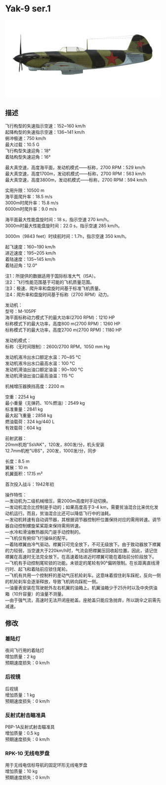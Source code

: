 # Yak-9 ser.1  
  
![yak9s1](../images/yak9s1.png)  
  
## 描述  
  
飞行构型的失速指示空速：152~160 km/h  
起降构型的失速指示空速：136~141 km/h  
俯冲极速：750 km/h  
最大过载：10.5 G  
飞行构型失速迎角：18°  
着陆构型失速迎角：16°  
  
最大真空速，高度海平面，发动机模式——标称，2700 RPM：529 km/h  
最大真空速，高度1700m，发动机模式——标称，2700 RPM：563 km/h  
最大真空速，高度3800m，发动机模式——标称，2700 RPM：594 km/h  
  
实用升限：10500 m  
海平面爬升率：18.5 m/s  
3000m时爬升率：15.8 m/s  
6000m时爬升率：9.0 m/s  
  
海平面最大性能盘旋时间：18 s，指示空速 270 km/h。  
3000m时最大性能盘旋时间：22.0 s，指示空速 285 km/h。  
  
3000m（9843 feet）时续航时间：1.7h，指示空速 350 km/h。  
  
起飞速度：160~190 km/h  
进近速度：195~205 km/h  
着陆速度：135~145 km/h  
着陆迎角：12.0°  
  
注1：所提供的数据适用于国际标准大气（ISA）。  
注2：飞行性能范围基于可能的飞机质量范围。  
注3：极速、爬升率和盘旋时间基于标准飞机质量。  
注4：爬升率和盘旋时间基于标称（2700 RPM）动力。  
  
发动机：  
型号：M-105PF  
海平面标称动力模式下的最大功率(2700 RPM)：1210 HP  
标称模式下的最大功率，高度800 m(2700 RPM)：1260 HP  
标称模式下的最大功率，高度2700 m(2700 RPM)：1180 HP  
  
发动机模式：  
标称（无时间限制）：2600/2700 RPM，1050 mm Hg  
  
发动机液冷出水口额定水温：70~85 °C  
发动机液冷出水口最高水温：100 °C  
发动机滑油出油口额定油温：90~100 °C  
发动机滑油出油口最高油温：115 °C  
  
机械增压器换挡高度：2200 m  
  
空重：2254 kg  
最小重量（无弹药、10%燃油）：2549 kg  
标准重量：2841 kg  
最大起飞重量：2858 kg  
燃油载荷：324 kg/440 L  
有效载荷：604 kg  
  
前射武器：  
20mm机炮"SsVAK"，120发，800发/分，机头安装  
12.7mm机枪"UBS"，200发，1000发/分，同步  
  
  
长度：8.5 m  
翼展：10 m  
机翼面积：17.15 m²  
  
首次投入战斗：1942年初  
  
操作特性：  
—发动机为二级机械增压，需2000m高度时手动切换。  
—发动机混合比控制是手动的；如果高度高于3-4 km，需要贫油混合比来优化发动机运行。而且，贫油混合比还可以降低飞行中的油耗。  
—发动机转速有自动调节器，其根据调节器控制杆位置保持对应的需用转速。调节器自动控制螺旋桨桨距来保持需用转速。  
—水冷和滑油散热器风门是手动控制的。  
—飞机仅有俯仰飞行操纵的配平。  
—着陆襟翼由冷气驱动。襟翼只可完全放下，不可无级放下。由于致动器放下襟翼的力较弱，当空速大于220km/h时，气流会把襟翼压回收起位置。因此，请记住襟翼在高速时无法完全放下。在高速着陆进近时襟翼可能在着陆前分阶段放下。  
—飞机有手动控制尾轮锁的功能。未锁定的尾轮有90°偏转限制。在长距离直线滑行时、起飞和着陆前应锁住尾轮。  
—飞机有共用一个控制杆的差动气压机轮刹车。这意味着捏住刹车踩舵，反向一侧的机轮刹车会逐渐释放，导致飞机转向踩舵一侧。  
—油量表安装在驾驶舱外左右机翼的油箱上。机翼油箱少于25升时以及中央供油箱（10升容量）的油量不测量。  
—由于强气流，高速时无法开闭座舱盖。座舱盖只能应急抛弃，所以跳伞之前需先减速。  
  
## 修改  
  
  
### 着陆灯  
  
夜间飞行用的着陆灯  
增加质量：2 kg  
预期速度损失：0 km/h  
  
### 后视镜  
  
后视镜  
增加质量：1 kg  
预期速度损失：0 km/h  
  
### 反射式射击瞄准具  
  
PBP-1A反射式射击瞄准具  
增加质量：0.5 kg  
预期速度损失：0 km/h  
  
### RPK-10 无线电罗盘  
  
用于无线电信标导航的固定环形无线电罗盘  
增加质量：10 kg  
预期速度损失：0 km/h  